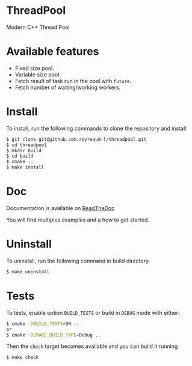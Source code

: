 # ThreadPool
Modern C++ Thread Pool

# Available features
* Fixed size pool.
* Variable size pool.
* Fetch result of task run in the pool with `future`.
* Fetch number of waiting/working workers.

# Install
To install, run the following commands to clone the repository and install
```bash
$ git clone git@github.com:reyreaud-l/threadpool.git
$ cd threadpool
$ mkdir build
$ cd build
$ cmake ..
$ make install
```

# Doc
Documentation is available on [ReadTheDoc](https://threadpool.readthedocs.io/en/latest/)

You will find multiples examples and a how to get started.

# Uninstall
To uninstall, run the following command in build directory.
```bash
$ make uninstall
```

# Tests
To tests, enable option `BUILD_TESTS` or build in `DEBUG` mode with either:
```bash
$ cmake -DBUILD_TESTS=ON ..
or
$ cmake -DCMAKE_BUILD_TYPE=Debug ..
```

Then the `check` target becomes available and you can build it running
```bash
$ make check
```
